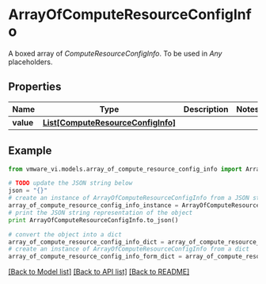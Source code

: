 # ArrayOfComputeResourceConfigInfo

A boxed array of *ComputeResourceConfigInfo*. To be used in *Any* placeholders. 

## Properties
Name | Type | Description | Notes
------------ | ------------- | ------------- | -------------
**value** | [**List[ComputeResourceConfigInfo]**](ComputeResourceConfigInfo.md) |  | 

## Example

```python
from vmware_vi.models.array_of_compute_resource_config_info import ArrayOfComputeResourceConfigInfo

# TODO update the JSON string below
json = "{}"
# create an instance of ArrayOfComputeResourceConfigInfo from a JSON string
array_of_compute_resource_config_info_instance = ArrayOfComputeResourceConfigInfo.from_json(json)
# print the JSON string representation of the object
print ArrayOfComputeResourceConfigInfo.to_json()

# convert the object into a dict
array_of_compute_resource_config_info_dict = array_of_compute_resource_config_info_instance.to_dict()
# create an instance of ArrayOfComputeResourceConfigInfo from a dict
array_of_compute_resource_config_info_form_dict = array_of_compute_resource_config_info.from_dict(array_of_compute_resource_config_info_dict)
```
[[Back to Model list]](../README.md#documentation-for-models) [[Back to API list]](../README.md#documentation-for-api-endpoints) [[Back to README]](../README.md)



